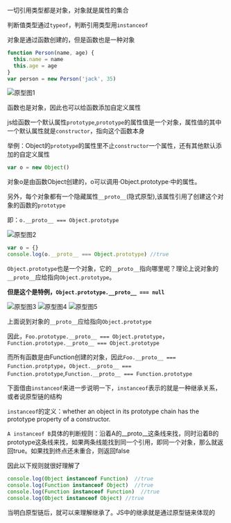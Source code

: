 一切引用类型都是对象，对象就是属性的集合

判断值类型通过`typeof`，判断引用类型用`instanceof`

对象是通过函数创建的，但是函数也是一种对象
```js
function Person(name, age) {
  this.name = name
  this.age = age
}
var person = new Person('jack', 35)
```

![原型图1](http://images.cnitblog.com/blog/138012/201409/172130097842386.png)

函数也是对象，因此也可以给函数添加自定义属性

js给函数一个默认属性`prototype`,`prototype`的属性值是一个对象，属性值的其中一个默认属性就是`constructor`，指向这个函数本身

举例：Object的`prototype`的属性里不止`constructor`一个属性，还有其他默认添加的自定义属性
```js
var o = new Object()
```
对象o是由函数Object创建的，o可以调用·Object.prototype·中的属性。

另外，每个对象都有一个隐藏属性`__proto__`(隐式原型),该属性引用了创建这个对象的函数的`prototype`

即：`o.__proto__ === Object.prototype`

![原型图2](http://images.cnitblog.com/blog/138012/201409/181509180812624.png)
```js
var o = {}
console.log(o.__proto__ === Object.prototype) //true
```
`Object.prototype`也是一个对象，它的`__proto__`指向哪里呢？理论上说对象的`__proto__`应给指向`Object.prototype`。

**但是这个是特例，`Object.prototype.__proto__ === null`**

![原型图3](http://images.cnitblog.com/blog/138012/201409/181510403153733.png)
![原型图4](http://images.cnitblog.com/blog/138012/201409/181512489403338.png)
![原型图5](http://images.cnitblog.com/blog/138012/201409/181512068463597.png)

上面说到对象的`__proto__`应给指向`Object.prototype`

因此，`Foo.prototype.__proto__ === Object.prototype`，`Function.prototype.__proto__ === Object.prototype`

而所有函数是由Function创建的对象，因此`Foo.__proto__ === Function.protptype`，`Object.__proto__ === Function.prototype`,`Function.__proto__ === Function.prototype`

下面借由`instanceof`来进一步说明一下，`instanceof`表示的就是一种继承关系，或者说原型链的结构

`instanceof`的定义：whether an object in its prototype chain has the prototype property of a constructor.

`A instanceof B`具体的判断规则：沿着A的__proto__这条线来找，同时沿着B的prototype这条线来找，如果两条线能找到同一个引用，即同一个对象，那么就返回true。如果找到终点还未重合，则返回false

因此以下规则就很好理解了
```js
console.log(Object instanceof Function)  //true
console.log(Function instanceof Object)  //true
console.log(Function instanceof Function)  //true
console.log(Object instanceof Object) //true
```

当明白原型链后，就可以来理解继承了。JS中的继承就是通过原型链来体现的
